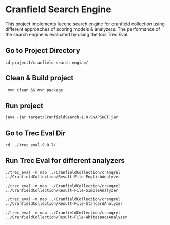# Cranfield Search Engine

This project implements lucene search engine for cranfield collection using different approaches of scoring models & analyzers. The performance of the search engine is evaluated by using the tool Trec Eval. 

## Go to Project Directory

```cd project1/cranfield-search-engine/```

## Clean & Build project

``` mvn clean && mvn package```

## Run project

```java -jar target/CranfieldSearch-1.0-SNAPSHOT.jar```

## Go to Trec Eval Dir

```cd ../trec_eval-9.0.7/```

## Run Trec Eval for different analyzers

```./trec_eval -m map ../CranfieldCollection/cranqrel ../CranfieldCollection/Result-File-EnglishAnalyzer```

```./trec_eval -m map ../CranfieldCollection/cranqrel ../CranfieldCollection/Result-File-SimpleAnalyzer```

```./trec_eval -m map ../CranfieldCollection/cranqrel ../CranfieldCollection/Result-File-StandardAnalyzer```

```./trec_eval -m map ../CranfieldCollection/cranqrel ../CranfieldCollection/Result-File-WhitespaceAnalyzer```